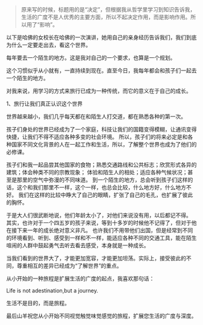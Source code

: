 

> 原来写的时候，标题用的是“决定”，但根据我从哲学里学习到知识告诉我，生活的广度不是人优秀的主要方面，所以不起决定作用，而是影响作用。所以用了“影响”。

以下是哈佛的女校长在哈佛的一次演讲，她用自己的亲身经历告诉我们，我们到底为什么一定要走出去，看这个世界。

每年要去一个陌生的地方。这是我对自己的一个要求，也算是一个规划。

这个习惯似乎从小就有，一直持续到现在。直至今日，我每年都会和孩子们一起去一个陌生的地方。

对我来说，用学习的方式来旅行已成为一种传统，而它的意义在于自己的成长。

1、旅行让我们真正认识这个世界

世界越来越小，我们几乎每天都在和陌生人打交道，都在熟悉各种的第一次。

孩子们身处的世界已经成为了一个家庭，科技让我们的国籍变得模糊，让通讯变得快捷，让我们不得不适应各种多变的社会环境。
所以，孩子们的将来必定是和各种国家不同文化背景的人在一起工作和生活，所以，了解整个世界也成为了他们的必修课。

孩子们和我一起品尝其他国家的食物；熟悉交通路线和公共标志；欣赏形式各异的建筑；体会种类不同的宗教现象；
体验和陌生人的相处；适应各种气候状况；甚至是那里的空气中弥漫的不同味道。
到一个陌生的地方，总会听到孩子们这样的话，这个和我们那里不一样，这个一样，也总会比较，什么地方好，什么地方不好。
我们在这样的比较中睁大了自己的眼睛，扩张了自己的毛孔，也扩展了彼此的胸怀。

于是大人们很武断地说，他们年龄太小了，对他们来说没有用，以后都记不得。
其实，也许对于一个四五岁的孩子来说，等到十多岁的时候他不记得了，但对于他在接下来一年的成长绝对意义非凡。
也许我们不用带他们出国，但是经常到不同的环境看到、听到、感受到一样和不一样，能适应各种不同的交通工具，能在陌生喧闹的人群中鼓起勇气去听去看去感受，本身就是一种成长。

当我们看到的世界大了，才能更加宽容，才能更加坦荡。实际上，接受彼此的不同，尊重相互的差异已经成为“了解世界”的重点。

从小开始的一种旅程是扩展生活的广度的起点，我喜欢那句话：

Life is not adestination,but a journey.

生活不是目的，而是旅程。

最后山羊祝您从小开始不同视觉触觉味觉感觉的旅程，扩展您生活的广度与深度。